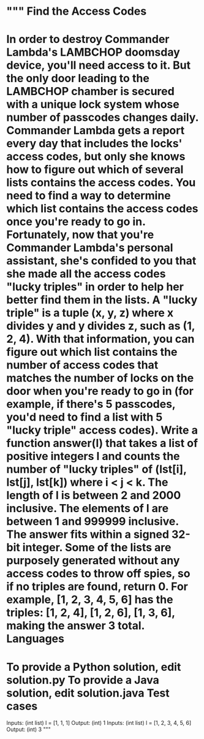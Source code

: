 """
Find the Access Codes
=====================
In order to destroy Commander Lambda's LAMBCHOP doomsday device, you'll need access to it. But the only door leading to
the LAMBCHOP chamber is secured with a unique lock system whose number of passcodes changes daily. Commander Lambda
gets a report every day that includes the locks' access codes, but only she knows how to figure out which of several
lists contains the access codes. You need to find a way to determine which list contains the access codes once you're
ready to go in.
Fortunately, now that you're Commander Lambda's personal assistant, she's confided to you that she made all the access
codes "lucky triples" in order to help her better find them in the lists. A "lucky triple" is a tuple (x, y, z) where
x divides y and y divides z, such as (1, 2, 4). With that information, you can figure out which list contains the number
of access codes that matches the number of locks on the door when you're ready to go in (for example, if there's 5
passcodes, you'd need to find a list with 5 "lucky triple" access codes).
Write a function answer(l) that takes a list of positive integers l and counts the number of "lucky triples" of
(lst[i], lst[j], lst[k]) where i < j < k.  The length of l is between 2 and 2000 inclusive.  The elements of l are
between 1 and 999999 inclusive.  The answer fits within a signed 32-bit integer. Some of the lists are purposely
generated without any access codes to throw off spies, so if no triples are found, return 0.
For example, [1, 2, 3, 4, 5, 6] has the triples: [1, 2, 4], [1, 2, 6], [1, 3, 6], making the answer 3 total.
Languages
=========
To provide a Python solution, edit solution.py
To provide a Java solution, edit solution.java
Test cases
==========
Inputs:
    (int list) l = [1, 1, 1]
Output:
    (int) 1
Inputs:
    (int list) l = [1, 2, 3, 4, 5, 6]
Output:
    (int) 3
"""